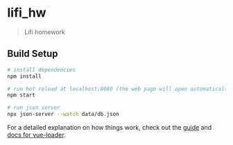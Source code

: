 # lifi_hw

> Lifi homework

## Build Setup

``` bash
# install dependencies
npm install

# run hot reload at localhost:8080 (the web page will open automatically)
npm start

# run json server
npx json-server --watch data/db.json
```

For a detailed explanation on how things work, check out the [guide](http://vuejs-templates.github.io/webpack/) and [docs for vue-loader](http://vuejs.github.io/vue-loader).
